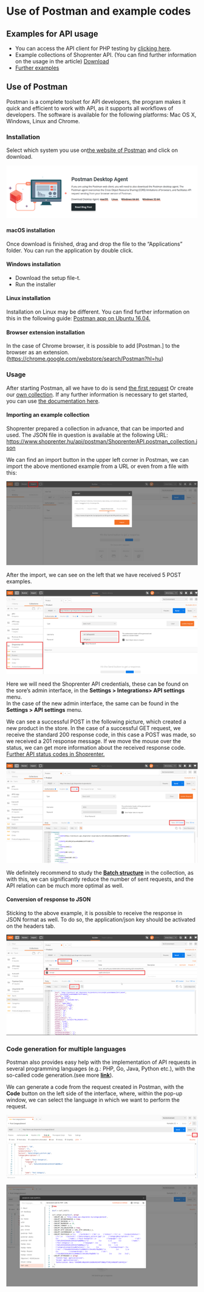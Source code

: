 # Use of Postman and example codes

## Examples for API usage

- You can access the API client for PHP testing by [clicking here](https://github.com/Shoprenter/api-client).
- Example collections of Shoprenter API. (You can find further information on the usage in the article) [Download](https://www.shoprenter.hu/api/postman/ShoprenterAPI.postman_collection.json)
- [Further examples](../api-examples/01_0_product_special.md)

## Use of Postman

Postman is a complete toolset for API developers, the program makes it quick and efficient to work with API, as it supports all workflows of developers. The software is available for the following platforms: Mac OS X, Windows, Linux and Chrome.

### Installation

Select which system you use on[the website of Postman](https://www.postman.com/downloads/) and click on download.

![postman client download](./images/postman_client_download.png)

#### macOS installation

Once download is finished, drag and drop the file to the “Applications” folder. You can run the application by double click.

#### Windows installation

- Download the setup file-t.
- Run the installer

#### Linux installation

Installation on Linux may be different. You can find further information on this in the following guide: [Postman app on Ubuntu 16.04.](https://www.bluematador.com/blog/postman-how-to-install-on-ubuntu-1604?utm_source=hootsuite&utm_medium=twitter&utm_campaign=)

#### Browser extension installation

In the case of Chrome browser, it is possible to add [Postman.] to the browser as an extension.(https://chrome.google.com/webstore/search/Postman?hl=hu)

### Usage

After starting Postman, all we have to do is send [the first request](https://learning.postman.com/docs/getting-started/sending-the-first-request/)
Or create our [own collection](https://learning.postman.com/docs/getting-started/creating-the-first-collection/).
If any further information is necessary to get started, you can use
[the documentation here](https://learning.postman.com/docs/getting-started/introduction/).


#### Importing an example collection

Shoprenter prepared a collection in advance, that can be imported and used. The JSON file in question is available at the following URL: https://www.shoprenter.hu/api/postman/ShoprenterAPI.postman_collection.json

We can find an import button in the upper left corner in Postman, we can import the above mentioned example from a URL or even from a file with this:

![postman_collection_import](./images/postman_collection_import.png)

After the import, we can see on the left that we have received 5 POST examples.

![postman_post](./images/postman_post.png)

Here we will need the Shoprenter API credentials, these can be found on the sore’s admin interface, in the  **Settings > Integrations> API settings** menu.<br/>In the case of the new admin interface, the same can be found in the **Settings > API settings** menu.

We can see a successful POST in the following picture, which created a new product in the store. In the case of a successful GET request, we receive the standard 200 response code, in this case a POST was made, so we received a 201 response message. If we move the mouse over the status, we can get more information about the received response code.
[Further API status codes in Shoprenter.](https://doc.shoprenter.hu/development/api/02_status_codes.html)

![postman_success_post](./images/postman_success_post.png)

We definitely recommend to study the [**Batch structure**](./04_batch.md) in the collection, as with this, we can significantly reduce the number of sent requests, and the API relation can be much more optimal as well.

#### Conversion of response to JSON

Sticking to the above example, it is possible to receive the response in JSON format as well. To do so, the application/json key should be activated on the headers tab.

![postman_json_response](./images/postman_json_response.png)


### Code generation for multiple languages

Postman also provides easy help with the implementation of API requests in several programming languages (e.g.: PHP, Go, Java, Python etc.), with the so-called code generation.(see more [**link**](https://learning.postman.com/docs/sending-requests/generate-code-snippets/)).

We can generate a code from the request created in Postman, with the **Code** button on the left side of the interface, where, within the pop-up window, we can select the language in which we want to perform the request.

![postman_code_generate](./images/postman_code_generate.png)

![postman_code_generate](./images/postman_code_generate_php.png)
